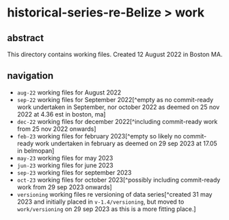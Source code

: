 # historical-series-re-Belize > work

## abstract

This directory contains working files. Created 12 August 2022 in Boston MA.

## navigation

- `aug-22` working files for August 2022
- `sep-22` working files for September 2022[^empty as no commit-ready work undertaken in September, nor october 2022 as deemed on 25 nov 2022 at 4.36 est in boston, ma]
- `dec-22` working files for december 2022[^including commit-ready work from 25 nov 2022 onwards]
- `feb-23` working files for february 2023[^empty so likely no commit-ready work undertaken in february as deemed on 29 sep 2023 at 17.05 in belmopan]
- `may-23` working files for may 2023
- `jun-23` working files for june 2023
- `sep-23` working files for september 2023
- `oct-23` working files for october 2023[^possibly including commit-ready work from 29 sep 2023 onwards]
- `versioning` working files re versioning of data series[^created 31 may 2023 and initially placed in `v-1.4/versioning`, but moved to `work/versioning` on 29 sep 2023 as this is a more fitting place.] 
